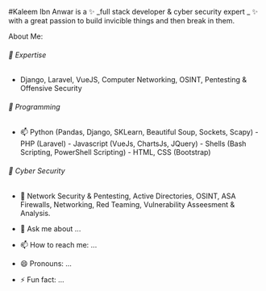 #Kaleem Ibn Anwar
is a ✨ _full stack developer & cyber security expert _ ✨ with a great passion to build invicible things and then break in them.

About Me:
###### 🔭 Expertise
  - Django, Laravel, VueJS, Computer Networking, OSINT, Pentesting & Offensive Security

###### 🔭 Programming
  - 📫 Python (Pandas, Django, SKLearn, Beautiful Soup, Sockets, Scapy)  - PHP (Laravel)  -  Javascript (VueJs, ChartsJs, JQuery)  -  Shells (Bash Scripting, PowerShell Scripting)  - HTML, CSS (Bootstrap)

###### 👯 Cyber Security
  - 💬 Network Security & Pentesting, Active Directories, OSINT, ASA Firewalls, Networking, Red Teaming, Vulnerability Asseesment & Analysis.

- 💬 Ask me about ...
- 📫 How to reach me: ...
- 😄 Pronouns: ...
- ⚡ Fun fact: ...
